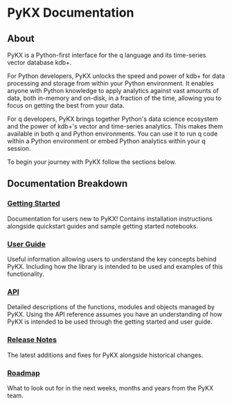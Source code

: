 # PyKX Documentation

## About

PyKX is a Python-first interface for the q language and its time-series vector database kdb+.

For Python developers, PyKX unlocks the speed and power of kdb+ for data processing and storage from within your Python environment. It enables anyone with Python knowledge to apply analytics against vast amounts of data, both in-memory and on-disk, in a fraction of the time, allowing you to focus on getting the best from your data.

For q developers, PyKX brings together Python's data science ecosystem and the power of kdb+'s vector and time-series analytics. This makes them available in both q and Python environments. You can use it to run q code within a Python environment or embed Python analytics within your q session.

To begin your journey with PyKX follow the sections below.

## Documentation Breakdown

### [Getting Started](getting-started/what_is_pykx.md)

Documentation for users new to PyKX! Contains installation instructions alongside quickstart guides and sample getting started notebooks.

### [User Guide](user-guide/index.md)

Useful information allowing users to understand the key concepts behind PyKX. Including how the library is intended to be used and examples of this functionality.

### [API](api/pykx-execution/q.md)

Detailed descriptions of the functions, modules and objects managed by PyKX. Using the API reference assumes you have an understanding of how PyKX is intended to be used through the getting started and user guide.

### [Release Notes](release-notes/changelog.md)

The latest additions and fixes for PyKX alongside historical changes.

### [Roadmap](roadmap.md)

What to look out for in the next weeks, months and years from the PyKX team.
